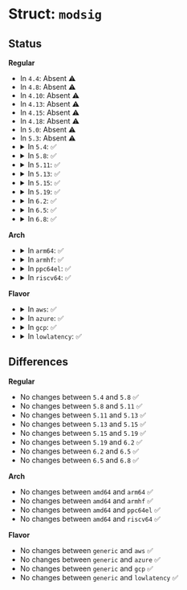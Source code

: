# Struct: <code>modsig</code>

## Status
<b>Regular</b>
<ul>
<li>
In <code>4.4</code>: Absent ⚠️
</li>
<li>
In <code>4.8</code>: Absent ⚠️
</li>
<li>
In <code>4.10</code>: Absent ⚠️
</li>
<li>
In <code>4.13</code>: Absent ⚠️
</li>
<li>
In <code>4.15</code>: Absent ⚠️
</li>
<li>
In <code>4.18</code>: Absent ⚠️
</li>
<li>
In <code>5.0</code>: Absent ⚠️
</li>
<li>
In <code>5.3</code>: Absent ⚠️
</li>
<li>
<details>
<summary>In <code>5.4</code>: ✅</summary>

```c
struct modsig {
    struct pkcs7_message *pkcs7_msg;
    enum hash_algo hash_algo;
    const u8 *digest;
    u32 digest_size;
    int raw_pkcs7_len;
    u8 raw_pkcs7[0];
};
```
</details>
</li>
<li>
<details>
<summary>In <code>5.8</code>: ✅</summary>

```c
struct modsig {
    struct pkcs7_message *pkcs7_msg;
    enum hash_algo hash_algo;
    const u8 *digest;
    u32 digest_size;
    int raw_pkcs7_len;
    u8 raw_pkcs7[0];
};
```
</details>
</li>
<li>
<details>
<summary>In <code>5.11</code>: ✅</summary>

```c
struct modsig {
    struct pkcs7_message *pkcs7_msg;
    enum hash_algo hash_algo;
    const u8 *digest;
    u32 digest_size;
    int raw_pkcs7_len;
    u8 raw_pkcs7[0];
};
```
</details>
</li>
<li>
<details>
<summary>In <code>5.13</code>: ✅</summary>

```c
struct modsig {
    struct pkcs7_message *pkcs7_msg;
    enum hash_algo hash_algo;
    const u8 *digest;
    u32 digest_size;
    int raw_pkcs7_len;
    u8 raw_pkcs7[0];
};
```
</details>
</li>
<li>
<details>
<summary>In <code>5.15</code>: ✅</summary>

```c
struct modsig {
    struct pkcs7_message *pkcs7_msg;
    enum hash_algo hash_algo;
    const u8 *digest;
    u32 digest_size;
    int raw_pkcs7_len;
    u8 raw_pkcs7[0];
};
```
</details>
</li>
<li>
<details>
<summary>In <code>5.19</code>: ✅</summary>

```c
struct modsig {
    struct pkcs7_message *pkcs7_msg;
    enum hash_algo hash_algo;
    const u8 *digest;
    u32 digest_size;
    int raw_pkcs7_len;
    u8 raw_pkcs7[0];
};
```
</details>
</li>
<li>
<details>
<summary>In <code>6.2</code>: ✅</summary>

```c
struct modsig {
    struct pkcs7_message *pkcs7_msg;
    enum hash_algo hash_algo;
    const u8 *digest;
    u32 digest_size;
    int raw_pkcs7_len;
    u8 raw_pkcs7[0];
};
```
</details>
</li>
<li>
<details>
<summary>In <code>6.5</code>: ✅</summary>

```c
struct modsig {
    struct pkcs7_message *pkcs7_msg;
    enum hash_algo hash_algo;
    const u8 *digest;
    u32 digest_size;
    int raw_pkcs7_len;
    u8 raw_pkcs7[0];
};
```
</details>
</li>
<li>
<details>
<summary>In <code>6.8</code>: ✅</summary>

```c
struct modsig {
    struct pkcs7_message *pkcs7_msg;
    enum hash_algo hash_algo;
    const u8 *digest;
    u32 digest_size;
    int raw_pkcs7_len;
    u8 raw_pkcs7[0];
};
```
</details>
</li>
</ul>
<b>Arch</b>
<ul>
<li>
<details>
<summary>In <code>arm64</code>: ✅</summary>

```c
struct modsig {
    struct pkcs7_message *pkcs7_msg;
    enum hash_algo hash_algo;
    const u8 *digest;
    u32 digest_size;
    int raw_pkcs7_len;
    u8 raw_pkcs7[0];
};
```
</details>
</li>
<li>
<details>
<summary>In <code>armhf</code>: ✅</summary>

```c
struct modsig {
    struct pkcs7_message *pkcs7_msg;
    enum hash_algo hash_algo;
    const u8 *digest;
    u32 digest_size;
    int raw_pkcs7_len;
    u8 raw_pkcs7[0];
};
```
</details>
</li>
<li>
<details>
<summary>In <code>ppc64el</code>: ✅</summary>

```c
struct modsig {
    struct pkcs7_message *pkcs7_msg;
    enum hash_algo hash_algo;
    const u8 *digest;
    u32 digest_size;
    int raw_pkcs7_len;
    u8 raw_pkcs7[0];
};
```
</details>
</li>
<li>
<details>
<summary>In <code>riscv64</code>: ✅</summary>

```c
struct modsig {
    struct pkcs7_message *pkcs7_msg;
    enum hash_algo hash_algo;
    const u8 *digest;
    u32 digest_size;
    int raw_pkcs7_len;
    u8 raw_pkcs7[0];
};
```
</details>
</li>
</ul>
<b>Flavor</b>
<ul>
<li>
<details>
<summary>In <code>aws</code>: ✅</summary>

```c
struct modsig {
    struct pkcs7_message *pkcs7_msg;
    enum hash_algo hash_algo;
    const u8 *digest;
    u32 digest_size;
    int raw_pkcs7_len;
    u8 raw_pkcs7[0];
};
```
</details>
</li>
<li>
<details>
<summary>In <code>azure</code>: ✅</summary>

```c
struct modsig {
    struct pkcs7_message *pkcs7_msg;
    enum hash_algo hash_algo;
    const u8 *digest;
    u32 digest_size;
    int raw_pkcs7_len;
    u8 raw_pkcs7[0];
};
```
</details>
</li>
<li>
<details>
<summary>In <code>gcp</code>: ✅</summary>

```c
struct modsig {
    struct pkcs7_message *pkcs7_msg;
    enum hash_algo hash_algo;
    const u8 *digest;
    u32 digest_size;
    int raw_pkcs7_len;
    u8 raw_pkcs7[0];
};
```
</details>
</li>
<li>
<details>
<summary>In <code>lowlatency</code>: ✅</summary>

```c
struct modsig {
    struct pkcs7_message *pkcs7_msg;
    enum hash_algo hash_algo;
    const u8 *digest;
    u32 digest_size;
    int raw_pkcs7_len;
    u8 raw_pkcs7[0];
};
```
</details>
</li>
</ul>

## Differences
<b>Regular</b>
<ul>
<li>
No changes between <code>5.4</code> and <code>5.8</code> ✅
</li>
<li>
No changes between <code>5.8</code> and <code>5.11</code> ✅
</li>
<li>
No changes between <code>5.11</code> and <code>5.13</code> ✅
</li>
<li>
No changes between <code>5.13</code> and <code>5.15</code> ✅
</li>
<li>
No changes between <code>5.15</code> and <code>5.19</code> ✅
</li>
<li>
No changes between <code>5.19</code> and <code>6.2</code> ✅
</li>
<li>
No changes between <code>6.2</code> and <code>6.5</code> ✅
</li>
<li>
No changes between <code>6.5</code> and <code>6.8</code> ✅
</li>
</ul>
<b>Arch</b>
<ul>
<li>
No changes between <code>amd64</code> and <code>arm64</code> ✅
</li>
<li>
No changes between <code>amd64</code> and <code>armhf</code> ✅
</li>
<li>
No changes between <code>amd64</code> and <code>ppc64el</code> ✅
</li>
<li>
No changes between <code>amd64</code> and <code>riscv64</code> ✅
</li>
</ul>
<b>Flavor</b>
<ul>
<li>
No changes between <code>generic</code> and <code>aws</code> ✅
</li>
<li>
No changes between <code>generic</code> and <code>azure</code> ✅
</li>
<li>
No changes between <code>generic</code> and <code>gcp</code> ✅
</li>
<li>
No changes between <code>generic</code> and <code>lowlatency</code> ✅
</li>
</ul>

